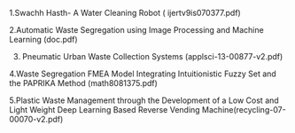 1.Swachh Hasth- A Water Cleaning Robot         ( ijertv9is070377.pdf)

2.Automatic Waste Segregation using Image Processing and Machine Learning (doc.pdf)

3. Pneumatic Urban Waste Collection Systems    (applsci-13-00877-v2.pdf)

4.Waste Segregation FMEA Model Integrating Intuitionistic Fuzzy Set and the PAPRIKA Method (math8081375.pdf)

5.Plastic Waste Management through the Development of a Low Cost and
 Light Weight Deep Learning Based Reverse Vending Machine(recycling-07-00070-v2.pdf)
